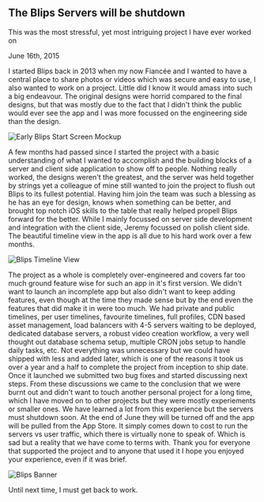 ## The Blips Servers will be shutdown

This was the most stressful, yet most intriguing project I have ever worked on

June 16th, 2015

I started Blips back in 2013 when my now Fiancée and I wanted to have a central place to share photos or videos which was secure and easy to use, I also wanted to work on a project. Little did I know it would amass into such a big endeavour. The original designs were horrid compared to the final designs, but that was mostly due to the fact that I didn't think the public would ever see the app and I was more focussed on the engineering side than the design.

![Early Blips Start Screen Mockup](Blog/Blips_is_shutting_down/early_mockup.png "The original designs were horrid compared to the final designs")

A few months had passed since I started the project with a basic understanding of what I wanted to accomplish and the building blocks of a server and client side application to show off to people. Nothing really worked, the designs weren't the greatest, and the server was held together by strings yet a colleague of mine still wanted to join the project to flush out Blips to its fullest potential. Having him join the team was such a blessing as he has an eye for design, knows when something can be better, and brought top notch iOS skills to the table that really helped propell Blips forward for the better. While I mainly focussed on server side development and integration with the client side, Jeremy focussed on polish client side. The beautiful timeline view in the app is all due to his hard work over a few months.

![Blips Timeline View](Blog/Blips_is_shutting_down/timeline_view.png "The beautiful timeline view in the app is all due to his hard work")

The project as a whole is completely over-engineered and covers far too much ground feature wise for such an app in it's first version. We didn't want to launch an incomplete app but also didn't want to keep adding features, even though at the time they made sense but by the end even the features that did make it in were too much. We had private and public timelines, per user timelines, favourite timelines, full profiles, CDN based asset management, load balancers with 4-5 servers waiting to be deployed, dedicated database servers, a robust video creation workflow, a very well thought out database schema setup, multiple CRON jobs setup to handle daily tasks, etc. Not everything was unnecessary but we could have shipped with less and added later, which is one of the reasons it took us over a year and a half to complete the project from inception to ship date. Once it launched we submitted two bug fixes and started discussing next steps. From these discussions we came to the conclusion that we were burnt out and didn't want to touch another personal project for a long time, which I have moved on to other projects but they were mostly experiements or smaller ones. We have learned a lot from this experience but the servers must shutdown soon. At the end of June they will be turned off and the app will be pulled from the App Store. It simply comes down to cost to run the servers vs user traffic, which there is virtually none to speak of. Which is sad but a reality that we have come to terms with. Thank you for everyone that supported the project and to anyone that used it I hope you enjoyed your experience, even if it was brief.

![Blips Banner](Blog/Blips_is_shutting_down/blips_banner.png "Thank you for everyone that supported Blips!")

Until next time, I must get back to work.
